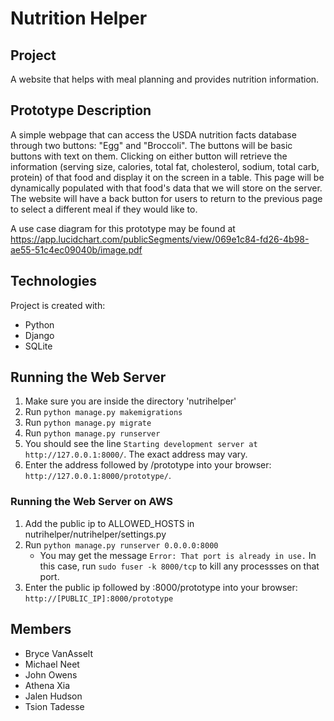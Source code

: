 # Nutrition Helper

## Project
A website that helps with meal planning and provides nutrition information.

## Prototype Description
A simple webpage that can access the USDA nutrition facts database through two buttons: "Egg" and "Broccoli". The buttons will be basic buttons with text on them. Clicking on either button will retrieve the information (serving size, calories, total fat, cholesterol, sodium, total carb, protein) of that food and display it on the screen in a table. This page will be dynamically populated with that food's data that we will store on the server. The website will have a back button for users to return to the previous page to select a different meal if they would like to.

A use case diagram for this prototype may be found at https://app.lucidchart.com/publicSegments/view/069e1c84-fd26-4b98-ae55-51c4ec09040b/image.pdf

## Technologies
Project is created with:
* Python
* Django
* SQLite

## Running the Web Server
1. Make sure you are inside the directory 'nutrihelper'
2. Run `python manage.py makemigrations`
3. Run `python manage.py migrate`
4. Run `python manage.py runserver`
5. You should see the line `Starting development server at http://127.0.0.1:8000/`. The exact address may vary.
6. Enter the address followed by /prototype into your browser: `http://127.0.0.1:8000/prototype/`.

### Running the Web Server on AWS
1. Add the public ip to ALLOWED_HOSTS in nutrihelper/nutrihelper/settings.py 
2. Run `python manage.py runserver 0.0.0.0:8000`
    * You may get the message `Error: That port is already in use.` In this case, run `sudo fuser -k 8000/tcp` to kill any processses on that port.
3. Enter the public ip followed by :8000/prototype into your browser: `http://[PUBLIC_IP]:8000/prototype`

## Members
* Bryce VanAsselt
* Michael Neet
* John Owens
* Athena Xia
* Jalen Hudson
* Tsion Tadesse
